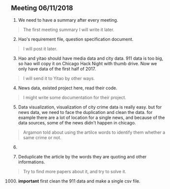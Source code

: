 ## Meeting 06/11/2018

1. We need to have a summary after every meeting.
> The first meeting summary I will write it later.

2. Hao's requirement file, question specification document.
> I will post it later.

3. Hao and yitao should have media data and city data.
    911 data is too big, so hao will copy it on Chicago Hack Night with thumb drive.
    Now we only have data of the first half of 2017. 
> I will send it to Yitao by other ways. 

4. News data, existed project here, read their code.
> I might write some documentation for their project.

5. Data visualization, visualization of city crime data is really easy.
    but for news data, we need to face the duplication and clean the data.
    for example there are a lot of location for a single news, and because of the data sources, some of the news didn't happen in chicago.
> Argamon told about using the artilce words to identify them whether a same crime or not.

6. 
















999. Deduplicate the article by the words they are quoting and other informations.
> Try to find more papers about it, and try to solve it.

1000. **important** first clean the 911 data and make a single csv file.
